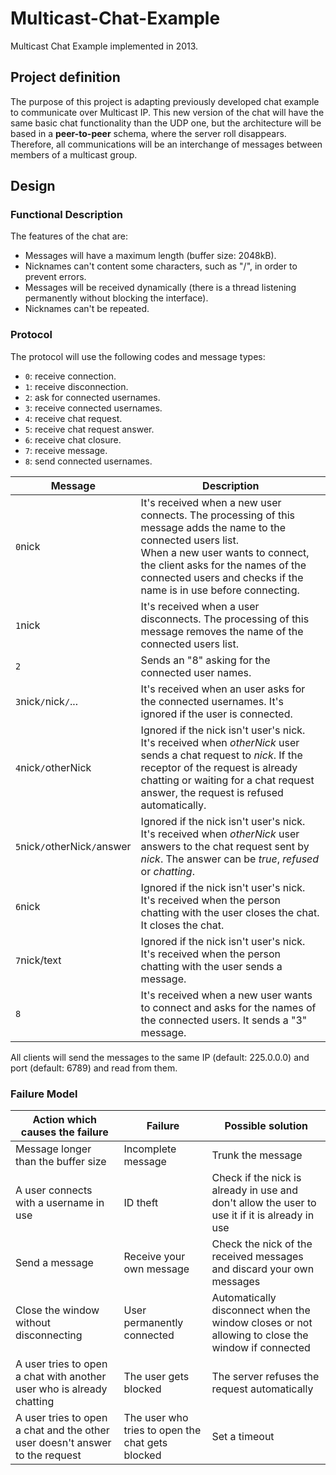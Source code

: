 # Multicast-Chat-Example
Multicast Chat Example implemented in 2013.

## Project definition
The purpose of this project is adapting previously developed chat example to communicate over Multicast IP. This new version of the chat will have the same basic chat functionality than the UDP one, but the architecture will be based in a __peer-to-peer__ schema, where the server roll disappears. Therefore, all communications will be an interchange of messages between members of a multicast group.

## Design
### Functional Description
The features of the chat are:
* Messages will have a maximum length (buffer size: 2048kB).
* Nicknames can't content some characters, such as "/", in order to prevent errors.
* Messages will be received dynamically (there is a thread listening permanently without blocking the interface).
* Nicknames can't be repeated.

### Protocol
The protocol will use the following codes and message types:
* `0`: receive connection.
* `1`: receive disconnection.
* `2`: ask for connected usernames.
* `3`: receive connected usernames.
* `4`: receive chat request.
* `5`: receive chat request answer.
* `6`: receive chat closure.
* `7`: receive message.
* `8`: send connected usernames.

Message | Description
--------------------------- | ---------------------------
`0`nick | It's received when a new user connects. The processing of this message adds the name to the connected users list.<br>When a new user wants to connect, the client asks for the names of the connected users and checks if the name is in use before connecting.
`1`nick | It's received when a user disconnects. The processing of this message removes the name of the connected users list.
`2` | Sends an "8" asking for the connected user names.
`3`nick`/`nick`/`... | It's received when an user asks for the connected usernames. It's ignored if the user is connected.
`4`nick`/`otherNick | Ignored if the nick isn't user's nick. It's received when _otherNick_ user sends a chat request to _nick_. If the receptor of the request is already chatting or waiting for a chat request answer, the request is refused automatically.
`5`nick`/`otherNick`/`answer | Ignored if the nick isn't user's nick. It's received when _otherNick_ user answers to the chat request sent by _nick_. The answer can be _true_, _refused_ or _chatting_.
`6`nick | Ignored if the nick isn't user's nick. It's received when the person chatting with the user closes the chat. It closes the chat.
`7`nick/text | Ignored if the nick isn't user's nick. It's received when the person chatting with the user sends a message.
`8` | It's received when a new user wants to connect and asks for the names of the connected users. It sends a "3" message.

All clients will send the messages to the same IP (default: 225.0.0.0) and port (default: 6789) and read from them.

### Failure Model
Action which causes the failure | Failure | Possible solution
--------------------------- | --------------------------- | ---------------------------
Message longer than the buffer size | Incomplete message |Trunk the message
A user connects with a username in use | ID theft | Check if the nick is already in use and don't allow the user to use it if it is already in use
Send a message | Receive your own message | Check the nick of the received messages and discard your own messages
Close the window without disconnecting | User permanently connected | Automatically disconnect when the window closes or not allowing to close the window if connected
A user tries to open a chat with another user who is already chatting | The user gets blocked | The server refuses the request automatically
A user tries to open a chat and the other user doesn't answer to the request | The user who tries to open the chat gets blocked | Set a timeout
